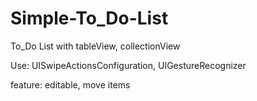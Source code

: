 # Simple-To_Do-List

To_Do List with tableView, collectionView

Use: UISwipeActionsConfiguration, UIGestureRecognizer

feature: editable, move items
